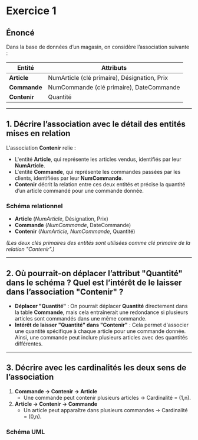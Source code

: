 # Exercice 1

## Énoncé

Dans la base de données d’un magasin, on considère l’association suivante :

| Entité       | Attributs                             |
|--------------|---------------------------------------|
| **Article**  | NumArticle (clé primaire), Désignation, Prix |
| **Commande** | NumCommande (clé primaire), DateCommande      |
| **Contenir** | Quantité                              |

---

## 1. Décrire l’association avec le détail des entités mises en relation

L'association **Contenir** relie :  
- L'entité **Article**, qui représente les articles vendus, identifiés par leur **NumArticle**.  
- L'entité **Commande**, qui représente les commandes passées par les clients, identifiées par leur **NumCommande**.  
- **Contenir** décrit la relation entre ces deux entités et précise la quantité d’un article commandé pour une commande donnée.

### Schéma relationnel
- **Article** (*NumArticle*, Désignation, Prix)  
- **Commande** (*NumCommande*, DateCommande)  
- **Contenir** (*NumArticle, NumCommande*, Quantité)  

*(Les deux clés primaires des entités sont utilisées comme clé primaire de la relation "Contenir".)*  

---

## 2. Où pourrait-on déplacer l’attribut "Quantité" dans le schéma ? Quel est l’intérêt de le laisser dans l’association "Contenir" ?

- **Déplacer "Quantité"** : On pourrait déplacer **Quantité** directement dans la table **Commande**, mais cela entraînerait une redondance si plusieurs articles sont commandés dans une même commande.  
- **Intérêt de laisser "Quantité" dans "Contenir"** : Cela permet d'associer une quantité spécifique à chaque article pour une commande donnée. Ainsi, une commande peut inclure plusieurs articles avec des quantités différentes.  

---

## 3. Décrire avec les cardinalités les deux sens de l’association

1. **Commande → Contenir → Article**  
   - Une commande peut contenir plusieurs articles → Cardinalité = (1,n).  
2. **Article → Contenir → Commande**  
   - Un article peut apparaître dans plusieurs commandes → Cardinalité = (0,n).  

### Schéma UML
